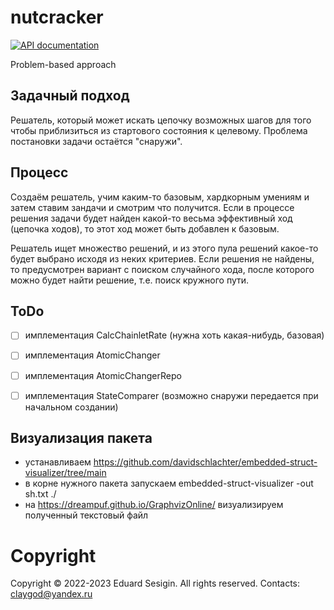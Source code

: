 # nutcracker

[![API documentation](https://godoc.org/github.com/claygod/nutcracker?status.svg)](https://godoc.org/github.com/claygod/nutcracker)

Problem-based approach

## Задачный подход

Решатель, который может искать цепочку возможных шагов для того чтобы приблизиться из стартового состояния к целевому.
Проблема постановки задачи остаётся "снаружи".

## Процесс

Создаём решатель, учим каким-то базовым, хардкорным умениям и затем ставим зандачи и смотрим что получится. 
Если в процессе решения задачи будет найден какой-то весьма эффективный ход (цепочка ходов), то этот ход может быть добавлен к базовым.

Решатель ищет множество решений, и из этого пула решений какое-то будет выбрано исходя из неких критериев.
Если решения не найдены, то предусмотрен вариант с поиском случайного хода, после которого можно будет найти решение, т.е. поиск кружного пути.

## ToDo

- [ ] имплементация CalcChainletRate (нужна хоть какая-нибудь, базовая)
- [ ] имплементация AtomicChanger
- [ ] имплементация AtomicChangerRepo
- [ ] имплементация StateComparer (возможно снаружи передается при начальном создании)


## Визуализация пакета

- устанавливаем https://github.com/davidschlachter/embedded-struct-visualizer/tree/main
- в корне нужного пакета запускаем embedded-struct-visualizer -out sh.txt ./
- на https://dreampuf.github.io/GraphvizOnline/ визуализируем полученный текстовый файл

# Copyright

Copyright © 2022-2023 Eduard Sesigin. All rights reserved. Contacts: claygod@yandex.ru
